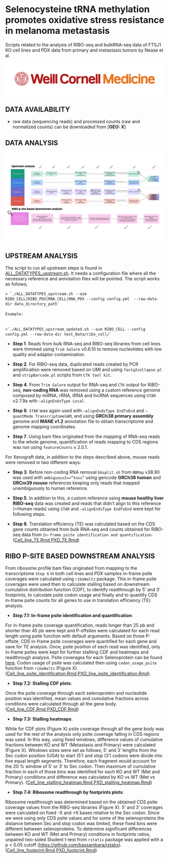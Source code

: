 
# Selenocysteine tRNA methylation promotes oxidative stress resistance in melanoma metastasis
Scripts related to the analysis of RIBO-seq and bulkRNA-seq data of FTSJ1 KO cell lines and PDX data from primary and metastasis tumors by Nease et al.


![](WCM_MB_LOGO_HZSS1L_CLR_RGB_new.png)

## DATA AVAILABILITY

* raw data (sequencing reads) and processed counts (raw and normalized counts) can be downloaded from [**GEO: X**]

## DATA ANALYSIS

![](RIBO-seq_diagram.png)


## UPSTREAM ANALYSIS

The script to run all upstream steps is found in [ALL_DATATYPES_upstream.sh](https://github.com/abcwcm/piskounova_ribo/blob/main/analysis_scripts/upstream_analysis/ALL_DATATYPES_upstream.sh). It needs a configuration file where all the necessary reference and annotation files will be pointed. The script works as follows;

    > `./ALL_DATATYPES_upstream.sh --aim RIBO_CELL|RIBO_PDX|RNA_CELL|RNA_PDX --config config.yml  --raw-data-dir data_directory_path`
    
    Example:


    >`./ALL_DATATYPES_upstream_updated.sh --aim RIBO_CELL --config config.yml --raw-data-dir test_Data/ribo_cell/`

- **Step 1**. Reads from bulk RNA-seq and RIBO-seq libraries from cell lines were trimmed using `Trim Galore` v0.6.10 to remove nucleotides with low quality and adaptor contamination.

- **Step 2**. For RIBO-seq data, duplicated reads created by PCR amplification were removed based on UMI and using `fastq2collapse.pl` and `stripBarcode.pl` scripts from `CTK tool kit`.

- **Step 4**. From `Trim Galore` output for RNA-seq and `CTK` output for RIBO-seq, **non-coding RNA** was removed using a custom reference genome composed by miRNA, rRNA, tRNA and lncRNA sequences using `STAR` v2.7.9a with `–alignEndsType Local`.

- **Step 6**. `STAR` was again used with `–alignEndsType EndToEnd` and `–quantMode TranscriptomeSAM`, and using **GRCh38 primary assembly** genome and **MANE v1.2** annotation file to obtain transcriptome and genome mapping coordinates. 

- **Step 7**. Using bam files originated from the mapping of RNA-seq reads to the whole genome, quantification of reads mapping to CDS regions was run using `featureCounts` v 2.0.1.

For Xenograft data, in addition to the steps described above, mouse reads were removed in two different ways:

- **Step 3**. Before non-coding RNA removal `bbsplit.sh` from `BBMap` v38.90 was used with `ambiguous2==”toss”` using gencode **GRCh38 human** and **GRCm39 mouse** references keeping only reads that mapped unambiguously to human reference. 

- **Step 5**. In addition to this, a custom reference using **mouse healthy liver RIBO-seq** data was created and reads that didn’t align to this reference (=Human reads) using `STAR` and `–alignEndsType EndToEnd` were kept for following steps. 

- **Step 8**. Translation efficiency (TE) was calculated based on the CDS gene counts obtained from bulk RNA-seq and counts obtained for RIBO-seq data from `In-frame psite identification and quantification`.([Cell_line_TE.Rmd](https://github.com/abcwcm/piskounova_ribo/blob/main/analysis_scripts/downstream_analysis/Cell_lines/Script5_cell_lines_Translation_Efficiency.Rmd),[PXD_TE.Rmd](https://github.com/abcwcm/piskounova_ribo/blob/main/analysis_scripts/downstream_analysis/Xenograft/Script5_PDX_Translation_Efficiency.Rmd))





## RIBO P-SITE BASED DOWNSTREAM ANALYSIS

From ribosome profile bam files originated from mapping to the transcriptome `Step 6` in both cell lines and PDX samples in-frame psite coverages were calculated using `riboWaltz` package. This in-frame psite coverages were used then to calculate stalling based on downstream cumulative distribution function (CDF), to identify readthrough by 5’ and 3’ footprints,  to calculate psite codon usage and finally and to quantify CDS in-frame psite counts for all genes to use in translation efficiency (TE) analysis. 


- **Step 7.1: In-frame psite identification and quantification**:

For in-frame psite coverage quantification, reads longer than 25 pb and shorter than 45 pb were kept and P-offsites were calculated for each read length using psite function with default arguments. Based on those P-offsite, CDS in-frame psite coverages were quantified for each gene and save for TE analysis. Once, psite position of each read was identified, only in-frame psites were kept for further stalliing CDF and heatmaps and readthrough analysis.  Psite coverages for each Selenoprotein can be found [here](https://github.com/abcwcm/piskounova_ribo/tree/main/selenoproteins_psite_counts). Codon usage of psite was calculated then using `codon_usage_psite` function from `riboWaltz` (Figure X). ([Cell_line_psite_identification.Rmd](https://github.com/abcwcm/piskounova_ribo/blob/main/analysis_scripts/downstream_analysis/Cell_lines/Script1_cell_lines_inframe_psite_idenitification.Rmd),[PXD_line_psite_identification.Rmd](https://github.com/abcwcm/piskounova_ribo/blob/main/analysis_scripts/downstream_analysis/Xenograft/Script1_PDX_inframe_psite_identification.Rmd)).



- **Step 7.2: Stalling CDF plots**:

Once the psite coverage through each selenoprotein and nucleotide position was identified, mean values and cumulative fractions across conditions were calculated through all the gene body. ([Cell_line_CDF.Rmd](https://github.com/abcwcm/piskounova_ribo/blob/main/analysis_scripts/downstream_analysis/Cell_lines/Script2_cell_lines_CDF_plots.Rmd),[PXD_CDF.Rmd](https://github.com/abcwcm/piskounova_ribo/blob/main/analysis_scripts/downstream_analysis/Xenograft/Script2_PDX_CDF_plots.Rmd))

- **Step 7.3: Stalling heatmaps**:

While for CDF plots (Figure X) psite coverage through all the gene body was used for the rest of the analysis only psite coverage falling in CDS regions was used. In this way, using fixed windows, difference values of cumulative fractions between KO and WT (Metastasis and Primary) were calculated (Figure X). Windows sizes were set as follows; 5’ and 3’ lengths from the Sec codon position (UGA) to start (5’) and stop (3’) codons were divide into five equal length segments. Therefore, each fragment would account for the 20 % window of 5’ or 3’ to Sec codon. Then maximum of cumulative fraction in each of those bins was identified for each KO and WT (Met and Primary) conditions and difference was calculated by KO vs WT (Met vs Primary).  ([Cell_line_stalling_heatmap.Rmd](https://github.com/abcwcm/piskounova_ribo/blob/main/analysis_scripts/downstream_analysis/Cell_lines/Script3_cell_lines_stalling_Heatmap_bins.Rmd),[PXD_stalling_heatmap.Rmd](https://github.com/abcwcm/piskounova_ribo/blob/main/analysis_scripts/downstream_analysis/Xenograft/Script3_PDX_stalling_Heatmap_bins.Rmd))


- **Step 7.4: Ribosome readthrough by footprints plots**:

Ribosome readthrough was determined based on the obtained CDS psite coverage values from the RIBO-seq libraries (Figure X). 5’ and 3’ coverages were calculated on fixed -X and +X bases relative to the Sec codon. Since we were using only CDS psite values and for some of the selenoproteins the distance between Sec and stop codon was limited, these fixed bins were different between selenoproteins. To determine significant differences between KO and WT (Met and Primary) conditions in footprints ratios, unpaired two-sided Student t-test from `rstatix` package was applied with a p < 0.05 cutoff (https://github.com/kassambara/rstatix). 
([Cell_line_footprint.Rmd](https://github.com/abcwcm/piskounova_ribo/blob/main/analysis_scripts/downstream_analysis/Cell_lines/Script4_cell_lines_readthrough_footprints.Rmd),[PXD_footprint.Rmd](https://github.com/abcwcm/piskounova_ribo/blob/main/analysis_scripts/downstream_analysis/Xenograft/Script4_PDX_readthrough_footprints.Rmd))

